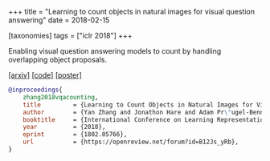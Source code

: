 +++
title = "Learning to count objects in natural images for visual question answering"
date = 2018-02-15

[taxonomies]
tags = ["iclr 2018"]
+++

Enabling visual question answering models to count by handling overlapping object proposals.

[[arxiv]](https://arxiv.org/abs/1802.05766)
[[code]](https://github.com/Cyanogenoid/vqa-counting)
[[poster]](/files/l2c-poster.pdf)

```bib
@inproceedings{
	zhang2018vqacounting,
	title         = {Learning to Count Objects in Natural Images for Visual Question Answering},
	author        = {Yan Zhang and Jonathon Hare and Adam Pr\"ugel-Bennett},
	booktitle     = {International Conference on Learning Representations},
	year          = {2018},
    eprint        = {1802.05766},
	url           = {https://openreview.net/forum?id=B12Js_yRb},
}
```
